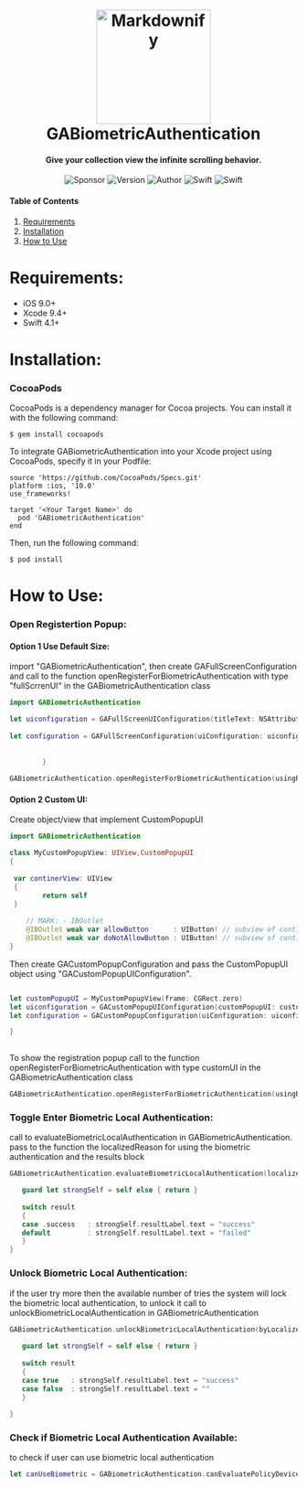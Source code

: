 <h1 align="center">
  <a href="https://www.gini-apps.com/"><img src="https://cdn.xplace.com/companyLogo/u/e/uedrxh.png" alt="Markdownify" width="200"></a>
  <br>
  GABiometricAuthentication
  <br>
</h1>

<h4 align="center">Give your collection view the infinite scrolling behavior.</h4>

<p align="center">
  <img alt="Sponsor" src="https://img.shields.io/badge/sponsor-Gini--Apps-brightgreen.svg">
  <img alt="Version" src="https://img.shields.io/badge/pod-v1.0.0-blue.svg">
  <img alt="Author" src="https://img.shields.io/badge/author-Ido Meirov-yellow.svg">
  <img alt="Swift" src="https://img.shields.io/badge/swift-4.1%2B-orange.svg">
  <img alt="Swift" src="https://img.shields.io/badge/platform-ios-lightgrey.svg">
</p>

#### Table of Contents  
1. [Requirements](#requirements)
2. [Installation](#installation)
3. [How to Use](#howToUse) 

<a name="requirements"/>

# Requirements:
* iOS 9.0+ 
* Xcode 9.4+
* Swift 4.1+

<a name="installation"/>

# Installation:

### CocoaPods
CocoaPods is a dependency manager for Cocoa projects. You can install it with the following command:
```
$ gem install cocoapods
```
To integrate GABiometricAuthentication into your Xcode project using CocoaPods, specify it in your Podfile:
```
source 'https://github.com/CocoaPods/Specs.git'
platform :ios, '10.0'
use_frameworks!

target '<Your Target Name>' do
  pod 'GABiometricAuthentication'
end
```
Then, run the following command:
```
$ pod install
```

<a name="howToUse"/>

# How to Use:

### Open Registertion Popup:

#### Option 1 Use Default Size:

import "GABiometricAuthentication", then create GAFullScreenConfiguration and call to the function openRegisterForBiometricAuthentication with type "fullScrrenUI" in the GABiometricAuthentication class

```swift
import GABiometricAuthentication

let uiconfiguration = GAFullScreenUIConfiguration(titleText: NSAttributedString(string: "title"), descriptionText: NSAttributedString(string: "description"), backgroundColor: .white, centerImage: UIImage(named: "touch-id"), allowButtonConfiguration: GAFullScreenButtonConfiguration(backgroundColor: .black, textColor: .white, text: "Allow"), dontAllowButtonConfiguration: GAFullScreenButtonConfiguration(backgroundColor: .black, textColor: .white, text: "Do not Allow"))
        
let configuration = GAFullScreenConfiguration(uiConfiguration: uiconfiguration, localizedReason: "enter for password") { (result) in
            
            
        }
        
GABiometricAuthentication.openRegisterForBiometricAuthentication(usingRegisterType: .fullScrrenUI(configuration), inViewController: self)
```
#### Option 2 Custom UI:

Create object/view that implement CustomPopupUI 

```swift
import GABiometricAuthentication

class MyCustomPopupView: UIView,CustomPopupUI
{
 
 var continerView: UIView
 {
        return self
 }
    
    // MARK: - IBOutlet
    @IBOutlet weak var allowButton      : UIButton! // subview of continerView
    @IBOutlet weak var doNotAllowButton : UIButton! // subview of continerView
}
```

Then create GACustomPopupConfiguration and pass the CustomPopupUI object using "GACustomPopupUIConfiguration".
```swift

let customPopupUI = MyCustomPopupView(frame: CGRect.zero)
let uiconfiguration = GACustomPopupUIConfiguration(customPopupUI: customPopupUI, popupSize: CGSize(width: 309.0, height: 284.0))
let configuration = GACustomPopupConfiguration(uiConfiguration: uiconfiguration, localizedReason: "enter for password") { (result) in

}
        
```
To show the registration popup call to the function openRegisterForBiometricAuthentication with type customUI in the GABiometricAuthentication class

```swift
GABiometricAuthentication.openRegisterForBiometricAuthentication(usingRegisterType: .customUI(configuration), inViewController: self)
```

### Toggle Enter Biometric Local Authentication:

 call to evaluateBiometricLocalAuthentication in GABiometricAuthentication.
 pass to the function the localizedReason for using the biometric authentication and 
 the results block 
 
 ```swift
 GABiometricAuthentication.evaluateBiometricLocalAuthentication(localizedReason: "showPassword") { [weak self] (result) in
 
    guard let strongSelf = self else { return }
            
    switch result
    {
    case .success   : strongSelf.resultLabel.text = "success"
    default         : strongSelf.resultLabel.text = "failed"
    }
}
 ```
 
 ### Unlock Biometric Local Authentication:
 
 if the user try more then the available number of tries the system will lock the biometric local authentication,
 to unlock it call to unlockBiometricLocalAuthentication in GABiometricAuthentication
 
 
 ```swift
 GABiometricAuthentication.unlockBiometricLocalAuthentication(byLocalizedReason: "Access your password") { [weak self] (result) in
            
    guard let strongSelf = self else { return }
            
    switch result
    {
    case true   : strongSelf.resultLabel.text = "success"
    case false  : strongSelf.resultLabel.text = ""
    }
            
}
 ```
 
  ### Check if Biometric Local Authentication Available:
  
  to check if user can use biometric local authentication 
  ```swift
  let canUseBiometric = GABiometricAuthentication.canEvaluatePolicyDeviceOwnerAuthenticationWithBiometrics()
  ```

